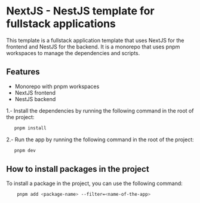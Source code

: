 # NextJS - NestJS template for fullstack applications

This template is a fullstack application template that uses NextJS for the frontend and NestJS for the backend. It is a monorepo that uses pnpm workspaces to manage the dependencies and scripts.

## Features

- Monorepo with pnpm workspaces
- NextJS frontend
- NestJS backend

1.- Install the dependencies by running the following command in the root of the project:

```bash
   pnpm install
```

2.- Run the app by running the following command in the root of the project:

```bash
   pnpm dev
```

## How to install packages in the project

To install a package in the project, you can use the following command:

```bash
    pnpm add <package-name> --filter=<name-of-the-app>
```